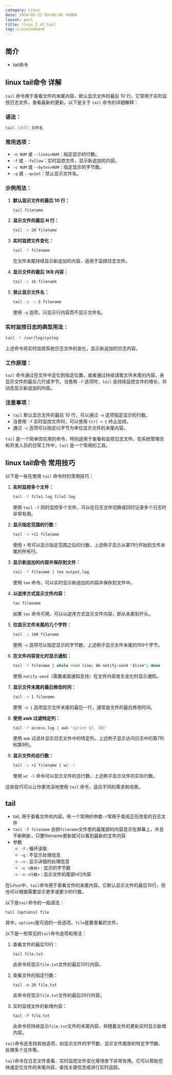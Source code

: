 ```yaml
---
category: Linux
date: 2024-05-22 09:00:00 +0800
layout: post
title: linux_2_47_tail
tag: LinuxCommand
---
```

## 简介

+ tail命令

## linux tail命令 详解

`tail` 命令用于查看文件的末尾内容，默认显示文件的最后 10 行。它常用于实时监控日志文件，查看最新的更新。以下是关于 `tail` 命令的详细解释：

### 语法：

```bash
tail [选项] 文件名
```

### 常用选项：

- `-n NUM` 或 `--lines=NUM`：指定显示的行数。
- `-f` 或 `--follow`：实时监控文件，显示新追加的内容。
- `-c NUM` 或 `--bytes=NUM`：指定显示的字节数。
- `-q` 或 `--quiet`：禁止显示文件名。

### 示例用法：

1. **默认显示文件的最后 10 行：**
   ```bash
   tail filename
   ```

2. **显示文件的最后 N 行：**
   ```bash
   tail -n 20 filename
   ```

3. **实时监控文件变化：**
   ```bash
   tail -f filename
   ```
   在文件末尾持续显示新追加的内容，适用于监控日志文件。

4. **显示文件的最后 1KB 内容：**
   ```bash
   tail -c 1k filename
   ```

5. **禁止显示文件名：**
   ```bash
   tail -q -n 5 filename
   ```
   使用 `-q` 选项，只显示行内容而不显示文件名。

### 实时监控日志的典型用法：

```bash
tail -f /var/log/syslog
```

上述命令将实时监控系统日志文件的变化，显示新追加的日志内容。

### 工作原理：

`tail` 命令通过在文件中定位到指定位置，或者通过持续读取文件末尾的内容，来显示文件的最后几行或字节。当使用 `-f` 选项时，`tail` 会持续监控文件的增长，并动态显示新追加的内容。

### 注意事项：

- `tail` 默认显示文件的最后 10 行，可以通过 `-n` 选项指定显示的行数。
- 当使用 `-f` 实时监控文件时，可以使用 `Ctrl + C` 终止监控。
- 通过 `-c` 选项可以指定以字节为单位显示文件的末尾内容。

`tail` 是一个简单但实用的命令，特别适用于查看和监控日志文件。在系统管理员和开发人员的日常工作中，`tail` 是一个常用的工具。

## linux tail命令 常用技巧

以下是一些在使用 `tail` 命令时的常用技巧：

1. **实时监控多个文件：**
   ```bash
   tail -f file1.log file2.log
   ```
   使用 `tail -f` 同时监控多个文件，可以在日志文件切换或同时记录多个日志时非常有用。

2. **显示指定范围的行数：**
   ```bash
   tail -n +11 filename
   ```
   使用 `+` 号可以显示指定范围之后的行数，上述例子显示从第11行开始到文件末尾的所有行。

3. **显示新追加的内容并保存到文件：**
   ```bash
   tail -f filename | tee output.log
   ```
   使用 `tee` 命令，可以实时显示新追加的内容并保存到文件中。

4. **以逆序方式显示文件内容：**
   ```bash
   tac filename
   ```
   如果 `tac` 命令可用，可以以逆序方式显示文件内容，即从末尾到开头。

5. **仅显示文件末尾的几个字符：**
   ```bash
   tail -c 100 filename
   ```
   使用 `-c` 选项可以指定显示的字节数，上述例子显示文件末尾的100个字节。

6. **在文件内容变化时显示通知：**
   ```bash
   tail -f filename | while read line; do notify-send "$line"; done
   ```
   使用 `notify-send`（需要桌面通知支持）在文件内容发生变化时显示通知。

7. **显示文件末尾的最后修改时间：**
   ```bash
   tail -n 1 filename
   ```
   使用 `-n 1` 选项显示文件末尾的最后一行，通常是文件的最后修改时间。

8. **使用 awk 过滤特定列：**
   ```bash
   tail -f access.log | awk '{print $7, $9}'
   ```
   使用 `awk` 过滤并显示日志文件中的特定列，上述例子显示访问日志中的第7列和第9列。

9. **显示文件的总行数：**
   ```bash
   tail -n +1 filename | wc -l
   ```
   使用 `wc -l` 命令可以显示文件的总行数，上述例子显示文件的实际行数。

这些技巧可以让你更灵活地使用 `tail` 命令，适应不同的需求和场景。

## tail  

+ tail, 用于查看文件的内容，有一个常用的参数`-r`常用于查阅正在改变的日志文件
+ `tail -f filename` 会把`filename`文件里的最尾部的内容显示在屏幕上，并且不断刷新，只要filename更新就可以看到最新的文件内容
+ 参数
  + `-f` : 循环读取
  + `-q` : 不显示处理信息
  + `-v` : 显示详细的处理信息
  + `-c <数目>` : 显示的字节数
  + `-n <行数>` : 显示文件的尾部n行内容

在Linux中，`tail`命令用于查看文件的末尾内容。它默认显示文件的最后10行，但也可以根据需要显示更多或更少的行数。

以下是`tail`命令的一般语法：

```
tail [options] file
```

其中，`options`是可选的一些选项，`file`是要查看的文件。

以下是一些常见的`tail`命令选项和用法：

1. 查看文件的最后10行：
   ```
   tail file.txt
   ```

   此命令将显示`file.txt`文件的最后10行内容。

2. 查看文件的指定行数：
   ```
   tail -n 20 file.txt
   ```

   此命令将显示`file.txt`文件的最后20行内容。

3. 实时监视文件的新增内容：
   ```
   tail -f file.txt
   ```

   此命令将持续显示`file.txt`文件的末尾内容，并随着文件的更新实时显示新增内容。

`tail`命令还支持其他选项，如显示文件的字节数、显示文件尾部的特定字节数、处理多个文件等。

`tail`命令在日志文件查看、实时监控文件变化等场景下非常有用。它可以帮助您快速定位文件的末尾内容，查找关键信息或进行实时追踪。